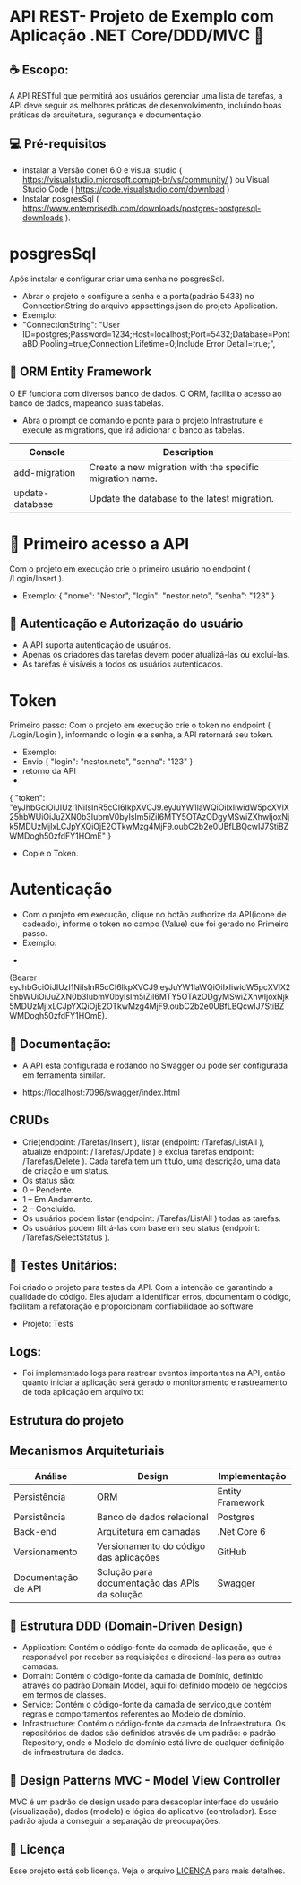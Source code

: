 # API REST- Projeto de Exemplo com Aplicação .NET Core/DDD/MVC 📜

## ☕ Escopo: 
A API RESTful que permitirá aos usuários gerenciar uma lista de tarefas, a API deve seguir as melhores práticas de desenvolvimento, incluindo boas práticas de arquitetura, segurança e documentação. 

## 💻 Pré-requisitos
- instalar a Versão donet 6.0 e visual studio ( https://visualstudio.microsoft.com/pt-br/vs/community/ ) ou Visual Studio Code ( https://code.visualstudio.com/download )
- Instalar posgresSql ( https://www.enterprisedb.com/downloads/postgres-postgresql-downloads ).

# posgresSql 
Após instalar e configurar criar uma senha no posgresSql. 
- Abrar o projeto e configure a senha e a porta(padrão 5433) no ConnectionString do arquivo appsettings.json do projeto Application.
- Exemplo: 
- "ConnectionString": "User ID=postgres;Password=1234;Host=localhost;Port=5432;Database=PontaBD;Pooling=true;Connection Lifetime=0;Include Error Detail=true;",

## 📝 ORM Entity Framework 
O EF funciona com diversos banco de dados. O ORM, facilita o acesso ao banco de dados, mapeando suas tabelas.
- Abra o prompt de comando e ponte para o projeto Infrastruture e execute as migrations, que irá adicionar o banco as tabelas.

|Console            |	Description                                              |	
|-------------------|------------------------------------------------------------|
|add-migration      |	Create a new migration with the specific migration name. |	                                  | 
|update-database    |	Update the database to the latest migration.             | 


# 🚀 Primeiro acesso a API
Com o projeto em execução crie o primeiro usuário no endpoint ( /Login/Insert ).
- Exemplo: 
{
  "nome": "Nestor",
  "login": "nestor.neto",
  "senha": "123"
}

## 🚀 Autenticação e Autorização do usuário
- A API suporta autenticação de usuários. 
- Apenas os criadores das tarefas devem poder atualizá-las ou excluí-las. 
- As tarefas é visíveis a todos os usuários autenticados.
# Token
 Primeiro passo: Com o projeto em execução crie o token no endpoint ( /Login/Login ), informando o login e a senha, a API retornará seu token.
- Exemplo: 
- Envio
{
  "login": "nestor.neto",
  "senha": "123"
}
- retorno da API
- 
{
  "token": "eyJhbGciOiJIUzI1NiIsInR5cCI6IkpXVCJ9.eyJuYW1laWQiOiIxIiwidW5pcXVlX25hbWUiOiJuZXN0b3IubmV0byIsIm5iZiI6MTY5OTAzODgyMSwiZXhwIjoxNjk5MDUzMjIxLCJpYXQiOjE2OTkwMzg4MjF9.oubC2b2e0UBfLBQcwIJ7StiBZWMDogh50zfdFY1HOmE"
}
- Copie o Token.

# Autenticação
- Com o projeto em execução, clique no botão authorize da API(icone de cadeado), informe o token no campo (Value) que foi gerado no Primeiro passo. 
- Exemplo:
* 
(Bearer eyJhbGciOiJIUzI1NiIsInR5cCI6IkpXVCJ9.eyJuYW1laWQiOiIxIiwidW5pcXVlX25hbWUiOiJuZXN0b3IubmV0byIsIm5iZiI6MTY5OTAzODgyMSwiZXhwIjoxNjk5MDUzMjIxLCJpYXQiOjE2OTkwMzg4MjF9.oubC2b2e0UBfLBQcwIJ7StiBZWMDogh50zfdFY1HOmE).

## 📝 Documentação: 
- A API esta configurada e rodando no Swagger ou pode ser configurada em ferramenta similar. 
* https://localhost:7096/swagger/index.html

## CRUDs 
- Crie(endpoint: /Tarefas/Insert ), listar (endpoint: /Tarefas/ListAll ), atualize endpoint: /Tarefas/Update ) e exclua tarefas endpoint: /Tarefas/Delete ). 
Cada tarefa tem um título, uma descrição, uma data de criação e um status.
- Os status são:
- 0 – Pendente.
- 1 – Em Andamento.
- 2 – Concluído.
-  Os usuários podem listar (endpoint: /Tarefas/ListAll ) todas as tarefas.
-  Os usuários podem filtrá-las com base em seu status (endpoint: /Tarefas/SelectStatus ). 


## 🚀 Testes Unitários: 
Foi criado o projeto para testes da API. Com a intenção de garantindo a qualidade do código. Eles ajudam a identificar erros, documentam o código, facilitam a refatoração e proporcionam confiabilidade ao software
- Projeto: Tests 

## Logs: 
- Foi implementado logs para rastrear eventos importantes na API, então quanto iniciar a aplicação será gerado o monitoramento e rastreamento de toda aplicação em arquivo.txt


## Estrutura do projeto

## Mecanismos Arquiteturiais

|Análise            |	Design                                |	Implementação      |
|-------------------|-----------------------------------------|------------------|
|Persistência       |	ORM	                                  | Entity Framework   |
|Persistência       |	Banco de dados relacional             | Postgres           |
|Back-end	        |  Arquitetura em camadas                 |	.Net Core 6        |
|Versionamento      |	Versionamento do código das aplicações|	GitHub             |
|Documentação de API|Solução para documentação das APIs da solução|	    Swagger  |

## 📝 Estrutura DDD (Domain-Driven Design)

- Application: Contém o código-fonte da camada de aplicação, que é responsável por receber as requisições e direcioná-las para as outras camadas.
- Domain: Contém o código-fonte da camada de Domínio, definido através do padrão Domain Model, aqui foi definido modelo de negócios em termos de classes.
- Service: Contém o código-fonte da camada de serviço,que contém regras e comportamentos referentes ao Modelo de domínio.
- Infrastructure: Contém o código-fonte da camada de Infraestrutura. Os repositórios de dados são definidos através de um padrão: o padrão Repository, onde o Modelo do domínio está livre de qualquer definição de infraestrutura de dados.

## 📝 Design Patterns MVC - Model View Controller
MVC é um padrão de design usado para desacoplar interface do usuário (visualização), dados (modelo) e lógica do aplicativo (controlador). Esse padrão ajuda a conseguir a separação de preocupações.


## 📝 Licença

Esse projeto está sob licença. Veja o arquivo [LICENÇA](LICENSE.md) para mais detalhes.